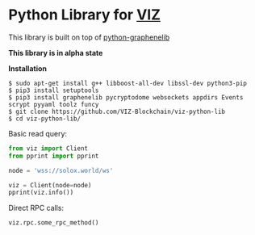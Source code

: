 # Python Library for [VIZ](https://github.com/VIZ-Blockchain/)

This library is built on top of [python-graphenelib](https://github.com/xeroc/python-graphenelib/)

**This library is in alpha state**

**Installation**

```
$ sudo apt-get install g++ libboost-all-dev libssl-dev python3-pip
$ pip3 install setuptools
$ pip3 install graphenelib pycryptodome websockets appdirs Events scrypt pyyaml toolz funcy
$ git clone https://github.com/VIZ-Blockchain/viz-python-lib
$ cd viz-python-lib/
```

Basic read query:

```python
from viz import Client
from pprint import pprint

node = 'wss://solox.world/ws'

viz = Client(node=node)
pprint(viz.info())
```

Direct RPC calls:
```
viz.rpc.some_rpc_method()
```
